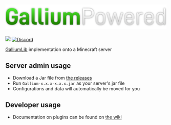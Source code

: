 [![Gallium Logo](./.github/assets/GalliumPowered-Small.png)](https://galliumpowered.org)
--------------------------------------------------------------------------------------------
[![](https://github.com/GalliumPowered/Gallium/workflows/Java%20CI%20with%20Gradle/badge.svg)](https://github.com/GalliumPowered/Gallium/actions)
[![Discord](https://img.shields.io/discord/850534433274462220.svg?label=&logo=discord&logoColor=ffffff&color=7389D8&labelColor=6A7EC2)](https://discord.gg/nMGg42rnt3)

[GalliumLib](https://github.com/GalliumPowered/GalliumLib/) implementation onto a Minecraft server

## Server admin usage
* Download a Jar file from [the releases](https://github.com/GalliumPowered/Gallium/releases/)
* Run `Gallium-x.x.x-x.x.x.jar` as your server's jar file
* Configurations and data will automatically be moved for you

## Developer usage
* Documentation on plugins can be found on [the wiki](https://wiki.galliumpowered.org)
